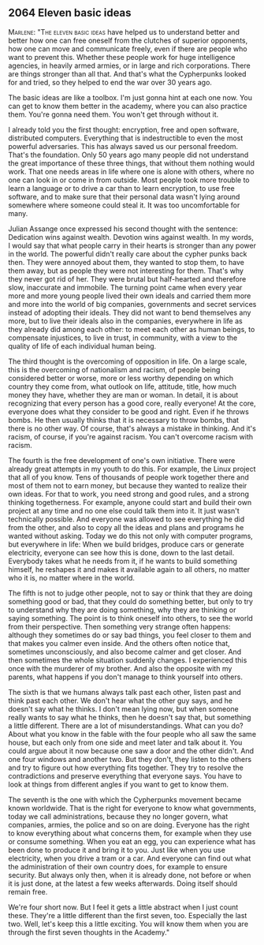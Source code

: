 
## **2064** Eleven basic ideas

<span style="font-variant:small-caps;">Marlene: "The eleven basic ideas</span> have helped us to understand better and better how one can free oneself from the clutches of superior opponents, how one can move and communicate freely, even if there are people who want to prevent this.
Whether these people work for huge intelligence agencies, in heavily armed armies, or in large and rich corporations.
There are things stronger than all that.
And that's what the Cypherpunks looked for and tried, so they helped to end the war over 30 years ago.

The basic ideas are like a toolbox.
I'm just gonna hint at each one now.
You can get to know them better in the academy, where you can also practice them.
You're gonna need them.
You won't get through without it.

I already told you the first thought: encryption, free and open software, distributed computers.
Everything that is indestructible to even the most powerful adversaries.
This has always saved us our personal freedom.
That's the foundation.
Only 50 years ago many people did not understand the great importance of these three things, that without them nothing would work.
That one needs areas in life where one is alone with others, where no one can look in or come in from outside.
Most people took more trouble to learn a language or to drive a car than to learn encryption, to use free software, and to make sure that their personal data wasn't lying around somewhere where someone could steal it.
It was too uncomfortable for many.

Julian Assange once expressed his second thought with the sentence: Dedication wins against wealth.
Devotion wins against wealth.
In my words, I would say that what people carry in their hearts is stronger than any power in the world.
The powerful didn't really care about the cypher punks back then.
They were annoyed about them, they wanted to stop them, to have them away, but as people they were not interesting for them.
That's why they never got rid of her.
They were brutal but half-hearted and therefore slow, inaccurate and immobile.
The turning point came when every year more and more young people lived their own ideals and carried them more and more into the world of big companies, governments and secret services instead of adopting their ideals.
They did not want to bend themselves any more, but to live their ideals also in the companies, everywhere in life as they already did among each other: to meet each other as human beings, to compensate injustices, to live in trust, in community, with a view to the quality of life of each individual human being.

The third thought is the overcoming of opposition in life.
On a large scale, this is the overcoming of nationalism and racism, of people being considered better or worse, more or less worthy depending on which country they come from, what outlook on life, attitude, title, how much money they have, whether they are man or woman.
In detail, it is about recognizing that every person has a good core, really everyone!
At the core, everyone does what they consider to be good and right.
Even if he throws bombs.
He then usually thinks that it is necessary to throw bombs, that there is no other way.
Of course, that's always a mistake in thinking.
And it's racism, of course, if you're against racism.
You can't overcome racism with racism.

The fourth is the free development of one's own initiative.
There were already great attempts in my youth to do this.
For example, the Linux project that all of you know.
Tens of thousands of people work together there and most of them not to earn money, but because they wanted to realize their own ideas.
For that to work, you need strong and good rules, and a strong thinking togetherness.
For example, anyone could start and build their own project at any time and no one else could talk them into it.
It just wasn't technically possible.
And everyone was allowed to see everything he did from the other, and also to copy all the ideas and plans and programs he wanted without asking.
Today we do this not only with computer programs, but everywhere in life: When we build bridges, produce cars or generate electricity, everyone can see how this is done, down to the last detail.
Everybody takes what he needs from it, if he wants to build something himself, he reshapes it and makes it available again to all others, no matter who it is, no matter where in the world.

The fifth is not to judge other people, not to say or think that they are doing something good or bad, that they could do something better, but only to try to understand why they are doing something, why they are thinking or saying something.
The point is to think oneself into others, to see the world from their perspective.
Then something very strange often happens: although they sometimes do or say bad things, you feel closer to them and that makes you calmer even inside.
And the others often notice that, sometimes unconsciously, and also become calmer and get closer.
And then sometimes the whole situation suddenly changes.
I experienced this once with the murderer of my brother.
And also the opposite with my parents, what happens if you don't manage to think yourself into others.

The sixth is that we humans always talk past each other, listen past and think past each other.
We don't hear what the other guy says, and he doesn't say what he thinks.
I don't mean lying now, but when someone really wants to say what he thinks, then he doesn't say that, but something a little different.
There are a lot of misunderstandings.
What can you do? About what you know in the fable with the four people who all saw the same house, but each only from one side and meet later and talk about it.
You could argue about it now because one saw a door and the other didn't.
And one four windows and another two.
But they don't, they listen to the others and try to figure out how everything fits together.
They try to resolve the contradictions and preserve everything that everyone says.
You have to look at things from different angles if you want to get to know them.

The seventh is the one with which the Cypherpunks movement became known worldwide.
That is the right for everyone to know what governments, today we call administrations, because they no longer govern, what companies, armies, the police and so on are doing.
Everyone has the right to know everything about what concerns them, for example when they use or consume something.
When you eat an egg, you can experience what has been done to produce it and bring it to you.
Just like when you use electricity, when you drive a tram or a car.
And everyone can find out what the administration of their own country does, for example to ensure security.
But always only then, when it is already done, not before or when it is just done, at the latest a few weeks afterwards.
Doing itself should remain free.

We're four short now.
But I feel it gets a little abstract when I just count these.
They're a little different than the first seven, too.
Especially the last two.
Well, let's keep this a little exciting.
You will know them when you are through the first seven thoughts in the Academy."

